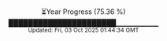 <p align="center">
⏳Year Progress (75.36 %) <br>
██████████████████████▁▁▁▁▁▁▁▁ <br>
<sub>Updated: Fri, 03 Oct 2025 01:44:34 GMT</sub>
</p>

